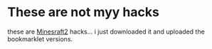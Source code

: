 # These are not myy hacks
these are [Minesraft2](https://github.com/Minesraft2) hacks... i just downloaded it  and uploaded the bookmarklet versions.
